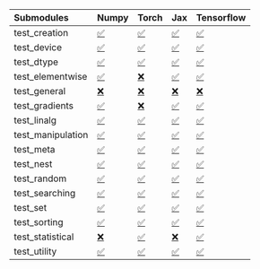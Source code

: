 | Submodules        | Numpy                                                                                                                           | Torch                                                                                                                           | Jax                                                                                                                             | Tensorflow                                                                                                                      |
|:------------------|:--------------------------------------------------------------------------------------------------------------------------------|:--------------------------------------------------------------------------------------------------------------------------------|:--------------------------------------------------------------------------------------------------------------------------------|:--------------------------------------------------------------------------------------------------------------------------------|
| test_creation     | <a href="https://github.com/unifyai/ivy/runs/8211942136?check_suite_focus=true" rel="noopener noreferrer" target="_blank">✅</a> | <a href="https://github.com/unifyai/ivy/runs/8211944139?check_suite_focus=true" rel="noopener noreferrer" target="_blank">✅</a> | <a href="https://github.com/unifyai/ivy/runs/8211946424?check_suite_focus=true" rel="noopener noreferrer" target="_blank">✅</a> | <a href="https://github.com/unifyai/ivy/runs/8211948368?check_suite_focus=true" rel="noopener noreferrer" target="_blank">✅</a> |
| test_device       | <a href="https://github.com/unifyai/ivy/runs/8211942280?check_suite_focus=true" rel="noopener noreferrer" target="_blank">✅</a> | <a href="https://github.com/unifyai/ivy/runs/8211944272?check_suite_focus=true" rel="noopener noreferrer" target="_blank">✅</a> | <a href="https://github.com/unifyai/ivy/runs/8211946540?check_suite_focus=true" rel="noopener noreferrer" target="_blank">✅</a> | <a href="https://github.com/unifyai/ivy/runs/8211948548?check_suite_focus=true" rel="noopener noreferrer" target="_blank">✅</a> |
| test_dtype        | <a href="https://github.com/unifyai/ivy/runs/8211942390?check_suite_focus=true" rel="noopener noreferrer" target="_blank">✅</a> | <a href="https://github.com/unifyai/ivy/runs/8211944405?check_suite_focus=true" rel="noopener noreferrer" target="_blank">✅</a> | <a href="https://github.com/unifyai/ivy/runs/8211946635?check_suite_focus=true" rel="noopener noreferrer" target="_blank">✅</a> | <a href="https://github.com/unifyai/ivy/runs/8211948658?check_suite_focus=true" rel="noopener noreferrer" target="_blank">✅</a> |
| test_elementwise  | <a href="https://github.com/unifyai/ivy/runs/8211942512?check_suite_focus=true" rel="noopener noreferrer" target="_blank">✅</a> | <a href="https://github.com/unifyai/ivy/runs/8211944531?check_suite_focus=true" rel="noopener noreferrer" target="_blank">❌</a> | <a href="https://github.com/unifyai/ivy/runs/8211946787?check_suite_focus=true" rel="noopener noreferrer" target="_blank">✅</a> | <a href="https://github.com/unifyai/ivy/runs/8211948785?check_suite_focus=true" rel="noopener noreferrer" target="_blank">✅</a> |
| test_general      | <a href="https://github.com/unifyai/ivy/runs/8211942668?check_suite_focus=true" rel="noopener noreferrer" target="_blank">❌</a> | <a href="https://github.com/unifyai/ivy/runs/8211944647?check_suite_focus=true" rel="noopener noreferrer" target="_blank">❌</a> | <a href="https://github.com/unifyai/ivy/runs/8211946896?check_suite_focus=true" rel="noopener noreferrer" target="_blank">❌</a> | <a href="https://github.com/unifyai/ivy/runs/8211948942?check_suite_focus=true" rel="noopener noreferrer" target="_blank">❌</a> |
| test_gradients    | <a href="https://github.com/unifyai/ivy/runs/8211942794?check_suite_focus=true" rel="noopener noreferrer" target="_blank">✅</a> | <a href="https://github.com/unifyai/ivy/runs/8211944777?check_suite_focus=true" rel="noopener noreferrer" target="_blank">❌</a> | <a href="https://github.com/unifyai/ivy/runs/8211947000?check_suite_focus=true" rel="noopener noreferrer" target="_blank">✅</a> | <a href="https://github.com/unifyai/ivy/runs/8211949124?check_suite_focus=true" rel="noopener noreferrer" target="_blank">✅</a> |
| test_linalg       | <a href="https://github.com/unifyai/ivy/runs/8211942913?check_suite_focus=true" rel="noopener noreferrer" target="_blank">✅</a> | <a href="https://github.com/unifyai/ivy/runs/8211944978?check_suite_focus=true" rel="noopener noreferrer" target="_blank">✅</a> | <a href="https://github.com/unifyai/ivy/runs/8211947098?check_suite_focus=true" rel="noopener noreferrer" target="_blank">✅</a> | <a href="https://github.com/unifyai/ivy/runs/8211949247?check_suite_focus=true" rel="noopener noreferrer" target="_blank">✅</a> |
| test_manipulation | <a href="https://github.com/unifyai/ivy/runs/8211943033?check_suite_focus=true" rel="noopener noreferrer" target="_blank">✅</a> | <a href="https://github.com/unifyai/ivy/runs/8211945131?check_suite_focus=true" rel="noopener noreferrer" target="_blank">✅</a> | <a href="https://github.com/unifyai/ivy/runs/8211947187?check_suite_focus=true" rel="noopener noreferrer" target="_blank">✅</a> | <a href="https://github.com/unifyai/ivy/runs/8211949388?check_suite_focus=true" rel="noopener noreferrer" target="_blank">✅</a> |
| test_meta         | <a href="https://github.com/unifyai/ivy/runs/8211943162?check_suite_focus=true" rel="noopener noreferrer" target="_blank">✅</a> | <a href="https://github.com/unifyai/ivy/runs/8211945284?check_suite_focus=true" rel="noopener noreferrer" target="_blank">✅</a> | <a href="https://github.com/unifyai/ivy/runs/8211947309?check_suite_focus=true" rel="noopener noreferrer" target="_blank">✅</a> | <a href="https://github.com/unifyai/ivy/runs/8211949509?check_suite_focus=true" rel="noopener noreferrer" target="_blank">✅</a> |
| test_nest         | <a href="https://github.com/unifyai/ivy/runs/8211943281?check_suite_focus=true" rel="noopener noreferrer" target="_blank">✅</a> | <a href="https://github.com/unifyai/ivy/runs/8211945421?check_suite_focus=true" rel="noopener noreferrer" target="_blank">✅</a> | <a href="https://github.com/unifyai/ivy/runs/8211947416?check_suite_focus=true" rel="noopener noreferrer" target="_blank">✅</a> | <a href="https://github.com/unifyai/ivy/runs/8211949658?check_suite_focus=true" rel="noopener noreferrer" target="_blank">✅</a> |
| test_random       | <a href="https://github.com/unifyai/ivy/runs/8211943404?check_suite_focus=true" rel="noopener noreferrer" target="_blank">✅</a> | <a href="https://github.com/unifyai/ivy/runs/8211945532?check_suite_focus=true" rel="noopener noreferrer" target="_blank">✅</a> | <a href="https://github.com/unifyai/ivy/runs/8211947546?check_suite_focus=true" rel="noopener noreferrer" target="_blank">✅</a> | <a href="https://github.com/unifyai/ivy/runs/8211949789?check_suite_focus=true" rel="noopener noreferrer" target="_blank">✅</a> |
| test_searching    | <a href="https://github.com/unifyai/ivy/runs/8211943536?check_suite_focus=true" rel="noopener noreferrer" target="_blank">✅</a> | <a href="https://github.com/unifyai/ivy/runs/8211945647?check_suite_focus=true" rel="noopener noreferrer" target="_blank">✅</a> | <a href="https://github.com/unifyai/ivy/runs/8211947683?check_suite_focus=true" rel="noopener noreferrer" target="_blank">✅</a> | <a href="https://github.com/unifyai/ivy/runs/8211949906?check_suite_focus=true" rel="noopener noreferrer" target="_blank">✅</a> |
| test_set          | <a href="https://github.com/unifyai/ivy/runs/8211943651?check_suite_focus=true" rel="noopener noreferrer" target="_blank">✅</a> | <a href="https://github.com/unifyai/ivy/runs/8211945798?check_suite_focus=true" rel="noopener noreferrer" target="_blank">✅</a> | <a href="https://github.com/unifyai/ivy/runs/8211947817?check_suite_focus=true" rel="noopener noreferrer" target="_blank">✅</a> | <a href="https://github.com/unifyai/ivy/runs/8211950062?check_suite_focus=true" rel="noopener noreferrer" target="_blank">✅</a> |
| test_sorting      | <a href="https://github.com/unifyai/ivy/runs/8211943779?check_suite_focus=true" rel="noopener noreferrer" target="_blank">✅</a> | <a href="https://github.com/unifyai/ivy/runs/8211945901?check_suite_focus=true" rel="noopener noreferrer" target="_blank">✅</a> | <a href="https://github.com/unifyai/ivy/runs/8211947980?check_suite_focus=true" rel="noopener noreferrer" target="_blank">✅</a> | <a href="https://github.com/unifyai/ivy/runs/8211950206?check_suite_focus=true" rel="noopener noreferrer" target="_blank">✅</a> |
| test_statistical  | <a href="https://github.com/unifyai/ivy/runs/8211943891?check_suite_focus=true" rel="noopener noreferrer" target="_blank">❌</a> | <a href="https://github.com/unifyai/ivy/runs/8211946091?check_suite_focus=true" rel="noopener noreferrer" target="_blank">✅</a> | <a href="https://github.com/unifyai/ivy/runs/8211948131?check_suite_focus=true" rel="noopener noreferrer" target="_blank">❌</a> | <a href="https://github.com/unifyai/ivy/runs/8211950362?check_suite_focus=true" rel="noopener noreferrer" target="_blank">✅</a> |
| test_utility      | <a href="https://github.com/unifyai/ivy/runs/8211944020?check_suite_focus=true" rel="noopener noreferrer" target="_blank">✅</a> | <a href="https://github.com/unifyai/ivy/runs/8211946243?check_suite_focus=true" rel="noopener noreferrer" target="_blank">✅</a> | <a href="https://github.com/unifyai/ivy/runs/8211948240?check_suite_focus=true" rel="noopener noreferrer" target="_blank">✅</a> | <a href="https://github.com/unifyai/ivy/runs/8211950494?check_suite_focus=true" rel="noopener noreferrer" target="_blank">✅</a> |